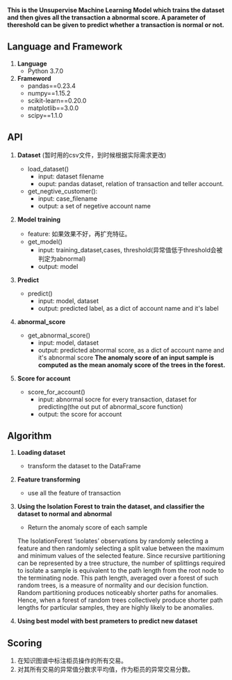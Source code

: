 **This is the Unsupervise Machine Learning Model which trains the dataset and then gives all the transaction a abnormal score. A parameter of thereshold can be given to predict whether a transaction is normal or not.**

## Language and Framework
1. **Language**
    - Python 3.7.0
2. **Frameword**
    - pandas==0.23.4
    - numpy==1.15.2
    - scikit-learn==0.20.0
    - matplotlib==3.0.0
    - scipy==1.1.0


## API
1. **Dataset** (暂时用的csv文件，到时候根据实际需求更改)
    - load_dataset()
        - input: dataset filename
        - ouput: pandas dataset, relation of transaction and teller account.
    - get_negtive_customer():
        - input:  case_filename
        - output: a set of negetive account name

2. **Model training**
    - feature: 如果效果不好，再扩充特征。
    - get_model()
        - input: training_dataset,cases, threshold(异常值低于threshold会被判定为abnormal)
        - output: model

3. **Predict**
    - predict()
        - input: model, dataset
        - output: predicted label, as a dict of account name and it's label

4. **abnormal_score**
    - get_abnormal_score()
        - input: model, dataset
        - output: predicted abnormal score, as a dict of account name and it's abnormal score
          **The anomaly score of an input sample is computed as the mean anomaly score of the trees in the forest.**

4. **Score for account**
    - score_for_account()
        - input: abnormal socre for every transaction, dataset for predicting(the out put of abnormal_score function)
        - output: the score for account    

## Algorithm
1. **Loading dataset**
    - transform the dataset to the DataFrame

2. **Feature transforming** 
    - use all the feature of transaction

3. **Using the Isolation Forest to train the dataset, and classifier the dataset to normal and abnormal**
    - Return the anomaly score of each sample

    The IsolationForest ‘isolates’ observations by randomly selecting a feature and then randomly selecting a split value between the maximum and minimum values of the selected feature.
    Since recursive partitioning can be represented by a tree structure, the number of splittings required to isolate a sample is equivalent to the path length from the root node to the terminating node.
    This path length, averaged over a forest of such random trees, is a measure of normality and our decision function.
    Random partitioning produces noticeably shorter paths for anomalies. Hence, when a forest of random trees collectively produce shorter path lengths for particular samples, they are highly likely to be anomalies.


4. **Using best model with best prameters to predict new dataset**




## Scoring

1. 在知识图谱中标注柜员操作的所有交易。
2. 对其所有交易的异常值分数求平均值，作为柜员的异常交易分数。





    
    